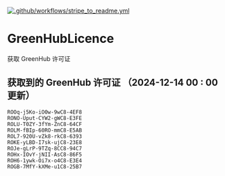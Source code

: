 [![.github/workflows/stripe_to_readme.yml](https://github.com/zjx-kimi/GreenHubLicence/actions/workflows/stripe_to_readme.yml/badge.svg)](https://github.com/zjx-kimi/GreenHubLicence/actions/workflows/stripe_to_readme.yml)
# GreenHubLicence
获取 GreenHub 许可证
## 获取到的 GreenHub 许可证 （2024-12-14 00 : 00 更新）
```
ROOq-j5Ko-iO0w-9wC8-4EF8
RONO-Uput-CYW2-gWC8-E3FE
ROLU-T0ZY-3fYm-ZnC8-64CF
ROLM-fBIp-60RO-mmC8-E5AB
ROL7-920U-vZk8-rkC8-6393
ROKE-yLBD-I7sk-ujC8-23E8
ROJe-gLrP-9TZq-8CC8-94C7
ROHx-IOvY-jNII-AsC8-86F5
ROH6-1ywk-Oi7x-o4C8-E3E4
ROGB-7MfY-kXMe-u1C8-25B7
```
